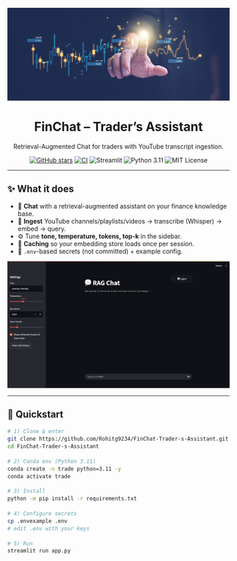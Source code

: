 <p align="center">
  <img src="docs/banner.png" alt="FinChat – Trader’s Assistant" width="860">
</p>

<h1 align="center">FinChat – Trader’s Assistant</h1>
<p align="center">
  Retrieval-Augmented Chat for traders with YouTube transcript ingestion.
</p>

<p align="center">
  <a href="https://github.com/Rohitg9234/FinChat-Trader-s-Assistant/stargazers"><img src="https://img.shields.io/github/stars/Rohitg9234/FinChat-Trader-s-Assistant?style=social" alt="GitHub stars"></a>
  <a href="https://github.com/Rohitg9234FinChat-Trader-s-Assistant/actions"><img src="https://img.shields.io/github/actions/workflow/status/Rohitg9234/FinChat-Trader-s-Assistant/ci.yml?label=CI" alt="CI"></a>
  <img src="https://img.shields.io/badge/Streamlit-1.x-brightgreen" alt="Streamlit">
  <img src="https://img.shields.io/badge/Python-3.11-blue" alt="Python 3.11">
  <img src="https://img.shields.io/badge/License-MIT-lightgrey" alt="MIT License">
</p>

---

## ✨ What it does
- 💬 **Chat** with a retrieval-augmented assistant on your finance knowledge base.
- 🎥 **Ingest** YouTube channels/playlists/videos → transcribe (Whisper) → embed → query.
- ⚙️ Tune **tone, temperature, tokens, top-k** in the sidebar.
- 🧠 **Caching** so your embedding store loads once per session.
- 🔐 `.env`-based secrets (not committed) + example config.

<p align="center">
  <img src="docs/screenshot-chat.png" alt="Chat UI" width="860">
</p>

---

## 🚀 Quickstart

```bash
# 1) Clone & enter
git clone https://github.com/Rohitg9234/FinChat-Trader-s-Assistant.git
cd FinChat-Trader-s-Assistant

# 2) Conda env (Python 3.11)
conda create -n trade python=3.11 -y
conda activate trade

# 3) Install
python -m pip install -r requirements.txt

# 4) Configure secrets
cp .envexample .env
# edit .env with your keys

# 5) Run
streamlit run app.py
